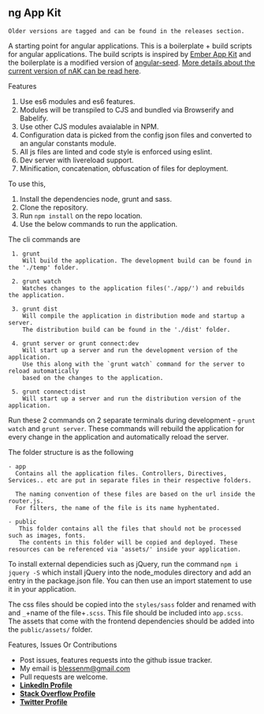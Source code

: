ng App Kit
---

```
Older versions are tagged and can be found in the releases section.
```

A starting point for angular applications. This is a boilerplate + build scripts for angular applications. The build scripts is inspired by [Ember App Kit](https://github.com/stefanpenner/ember-app-kit) and the boilerplate is a modified version of [angular-seed](https://github.com/angular/angular-seed). [More details about the current version of nAK can be read here](https://blessanmathew.com/2015-04-14-using-es6-modules-with-angular).

Features

1. Use es6 modules and es6  features.
2. Modules will be transpiled to CJS and bundled via Browserify and Babelify.
3. Use other CJS modules avaialable in NPM.
2. Configuration data is picked from the config json files and converted to an angular constants module.
3. All js files are linted and code style is enforced using eslint.
4. Dev server with livereload support.
6. Minification, concatenation, obfuscation of files for deployment.

To use this,

1. Install the dependencies node, grunt and sass.
2. Clone the repository.
3. Run `npm install` on the repo location.
4. Use the below commands to run the application.

The cli commands are

```
 1. grunt
    Will build the application. The development build can be found in the './temp' folder.

 2. grunt watch
    Watches changes to the application files('./app/') and rebuilds the application.

 3. grunt dist
    Will compile the application in distribution mode and startup a server.
    The distribution build can be found in the './dist' folder.

 4. grunt server or grunt connect:dev
    Will start up a server and run the development version of the application.
    Use this along with the `grunt watch` command for the server to reload automatically
    based on the changes to the application.

 5. grunt connect:dist
    Will start up a server and run the distribution version of the application.
```

Run these 2 commands on 2 separate terminals during development - `grunt watch` and `grunt server`. These commands will rebuild the application for every change in the application and automatically reload the server.

The folder structure is as the following

```
- app
  Contains all the application files. Controllers, Directives, Services.. etc are put in separate files in their respective folders.

  The naming convention of these files are based on the url inside the router.js.
  For filters, the name of the file is its name hyphentated.

- public
   This folder contains all the files that should not be processed such as images, fonts.
   The contents in this folder will be copied and deployed. These resources can be referenced via 'assets/' inside your application.
```

To install external dependicies such as jQuery, run the command `npm i jquery -S` which install jQuery into the node_modules directory and add an entry in the package.json file. You can then use an import statement to use it in your application.

The css files should be copied into the `styles/sass` folder and renamed with and `_`+name of the file+`.scss`. This file should be included into `app.scss`.
The assets that come with the frontend dependencies should be added into the `public/assets/` folder.

Features, Issues Or Contributions

* Post issues, features requests into the github issue tracker.
* My email is blessenm@gmail.com
* Pull requests are welcome.
* [__LinkedIn Profile__](http://in.linkedin.com/pub/blessan-mathew/24/605/730 "LinkedIn Profie")
* [__Stack Overflow Profile__](http://stackoverflow.com/users/548568/blessenm "Stack Overflow")
* [__Twitter Profile__](https://twitter.com/blessenm86 "Twitter")
